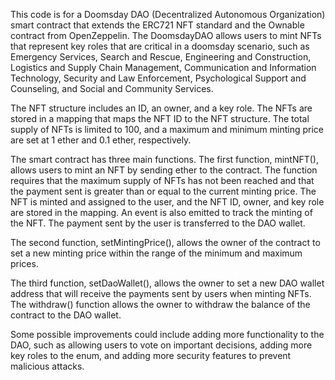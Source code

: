 This code is for a Doomsday DAO (Decentralized Autonomous Organization) smart contract that extends the ERC721 NFT standard and the Ownable contract from OpenZeppelin. The DoomsdayDAO allows users to mint NFTs that represent key roles that are critical in a doomsday scenario, such as Emergency Services, Search and Rescue, Engineering and Construction, Logistics and Supply Chain Management, Communication and Information Technology, Security and Law Enforcement, Psychological Support and Counseling, and Social and Community Services.

The NFT structure includes an ID, an owner, and a key role. The NFTs are stored in a mapping that maps the NFT ID to the NFT structure. The total supply of NFTs is limited to 100, and a maximum and minimum minting price are set at 1 ether and 0.1 ether, respectively.

The smart contract has three main functions. The first function, mintNFT(), allows users to mint an NFT by sending ether to the contract. The function requires that the maximum supply of NFTs has not been reached and that the payment sent is greater than or equal to the current minting price. The NFT is minted and assigned to the user, and the NFT ID, owner, and key role are stored in the mapping. An event is also emitted to track the minting of the NFT. The payment sent by the user is transferred to the DAO wallet.

The second function, setMintingPrice(), allows the owner of the contract to set a new minting price within the range of the minimum and maximum prices.

The third function, setDaoWallet(), allows the owner to set a new DAO wallet address that will receive the payments sent by users when minting NFTs. The withdraw() function allows the owner to withdraw the balance of the contract to the DAO wallet.

Some possible improvements could include adding more functionality to the DAO, such as allowing users to vote on important decisions, adding more key roles to the enum, and adding more security features to prevent malicious attacks.
